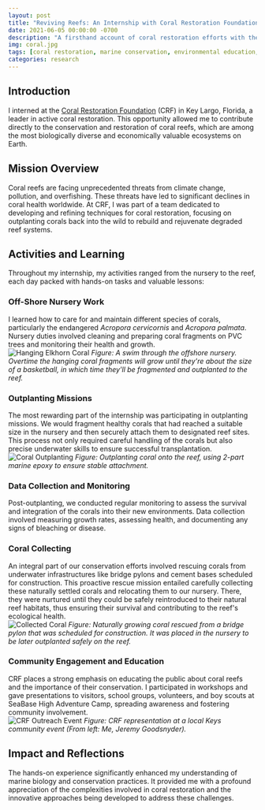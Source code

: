 ```yaml
---
layout: post
title: "Reviving Reefs: An Internship with Coral Restoration Foundation"
date: 2021-06-05 00:00:00 -0700
description: "A firsthand account of coral restoration efforts with the Coral Restoration Foundation in Key Largo, Florida."
img: coral.jpg
tags: [coral restoration, marine conservation, environmental education, scuba diving]
categories: research
---
```


## Introduction
I interned at the [Coral Restoration Foundation](https://www.coralrestoration.org/) (CRF) in Key Largo, Florida, a leader in active coral restoration. This opportunity allowed me to contribute directly to the conservation and restoration of coral reefs, which are among the most biologically diverse and economically valuable ecosystems on Earth.

## Mission Overview
Coral reefs are facing unprecedented threats from climate change, pollution, and overfishing. These threats have led to significant declines in coral health worldwide. At CRF, I was part of a team dedicated to developing and refining techniques for coral restoration, focusing on outplanting corals back into the wild to rebuild and rejuvenate degraded reef systems.

## Activities and Learning
Throughout my internship, my activities ranged from the nursery to the reef, each day packed with hands-on tasks and valuable lessons:

### Off-Shore Nursery Work
I learned how to care for and maintain different species of corals, particularly the endangered *Acropora cervicornis* and *Acropora palmata*. Nursery duties involved cleaning and preparing coral fragments on PVC trees and monitoring their health and growth.  
![Hanging Elkhorn Coral](/mitchtork/assets/img/for_posts/coral-nursery.jpg)
*Figure: A swim through the offshore nursery. Overtime the hanging coral fragments will grow until they're about the size of a basketball, in which time they'll be fragmented and outplanted to the reef.*

### Outplanting Missions
The most rewarding part of the internship was participating in outplanting missions. We would fragment healthy corals that had reached a suitable size in the nursery and then securely attach them to designated reef sites. This process not only required careful handling of the corals but also precise underwater skills to ensure successful transplantation.  
![Coral Outplanting](/mitchtork/assets/img/for_posts/outplanting.jpg)
*Figure: Outplanting coral onto the reef, using 2-part marine epoxy to ensure stable attachment.*

### Data Collection and Monitoring
Post-outplanting, we conducted regular monitoring to assess the survival and integration of the corals into their new environments. Data collection involved measuring growth rates, assessing health, and documenting any signs of bleaching or disease.

### Coral Collecting
An integral part of our conservation efforts involved rescuing corals from underwater infrastructures like bridge pylons and cement bases scheduled for construction. This proactive rescue mission entailed carefully collecting these naturally settled corals and relocating them to our nursery. There, they were nurtured until they could be safely reintroduced to their natural reef habitats, thus ensuring their survival and contributing to the reef's ecological health.  
![Collected Coral](/mitchtork/assets/img/for_posts/channel5.jpg)
*Figure: Naturally growing coral rescued from a bridge pylon that was scheduled for construction. It was placed in the nursery to be later outplanted safely on the reef.*

### Community Engagement and Education
CRF places a strong emphasis on educating the public about coral reefs and the importance of their conservation. I participated in workshops and gave presentations to visitors, school groups, volunteers, and boy scouts at SeaBase High Adventure Camp, spreading awareness and fostering community involvement.  
![CRF Outreach Event](/mitchtork/assets/img/for_posts/outreach-jeremy.jpg)
*Figure: CRF representation at a local Keys community event (From left: Me, Jeremy Goodsnyder).*

## Impact and Reflections
The hands-on experience significantly enhanced my understanding of marine biology and conservation practices. It provided me with a profound appreciation of the complexities involved in coral restoration and the innovative approaches being developed to address these challenges.
